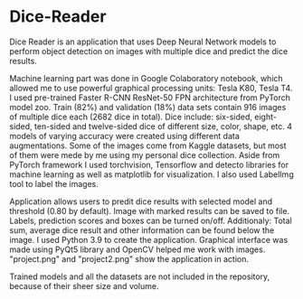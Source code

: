 # Dice-Reader

Dice Reader is an application that uses Deep Neural Network models to perform object detection on images with multiple dice and predict the dice results.

Machine learning part was done in Google Colaboratory notebook, which allowed me to use powerful graphical processing units: Tesla K80, Tesla T4. I used pre-trained Faster R-CNN ResNet-50 FPN architecture from PyTorch model zoo. Train (82%) and validation (18%) data sets contain 916 images of multiple dice each (2682 dice in total). Dice include: six-sided, eight-sided, ten-sided and twelve-sided dice of different size, color, shape, etc. 4 models of varying accuracy were created using different data augmentations. Some of the images come from Kaggle datasets, but most of them were mede by me using my personal dice collection. Aside from PyTorch framework I used torchvision, Tensorflow and detecto libraries for machine learning as well as matplotlib for visualization. I also used LabelImg tool to label the images.

Application allows users to predit dice results with selected model and threshold (0.80 by default). Image with marked results can be saved to file. Labels, prediction scores and boxes can be turned on/off. Additionaly: Total sum, average dice result and other information can be found below the image. I used Python 3.9 to create the application. Graphical interface was made using PyQt5 library and OpenCV helped me work with images. 
"project.png" and "project2.png" show the application in action.

Trained models and all the datasets are not included in the repository, because of their sheer size and volume.

